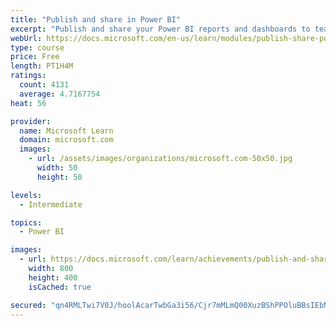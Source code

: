 ```yaml
---
title: "Publish and share in Power BI"
excerpt: "Publish and share your Power BI reports and dashboards to teammates in your organization or to everyone on the web."
webUrl: https://docs.microsoft.com/en-us/learn/modules/publish-share-power-bi/
type: course
price: Free
length: PT1H4M
ratings:
  count: 4131
  average: 4.7167754
heat: 56

provider:
  name: Microsoft Learn
  domain: microsoft.com
  images:
    - url: /assets/images/organizations/microsoft.com-50x50.jpg
      width: 50
      height: 50

levels:
  - Intermediate

topics:
  - Power BI

images:
  - url: https://docs.microsoft.com/learn/achievements/publish-and-share-with-power-bi-desktop-social.png
    width: 800
    height: 400
    isCached: true

secured: "qn4RMLTwi7V0J/hoolAcarTwbGa3i56/Cjr7mMLmQ00XuzBShPPOluBBsIEbNZUDjF38bB7ppW0IyeF60/gk0PHiWrpOi+uYdsqVwh9S7WSR87DQ3TxVqpHgsiqh2YTH1wVHWgC04YrQd2Dtta4KSG2XBvsVkrf3lHTyDEgFPJUM8ntyH3NHNesHwyftbzqRLnUe4kP5Ymjs0ajBkn52AhApsaSV3sPAmXaUzUBZI7wjmmA713mwuYb0Mi+xHwOTPpn7DBu8m42zgM0oVjtfaoTPACXh1o6K+4KVwxZpmf9EBhzmEaXONPGVxpO7Z9uoiaT8dhf41cwg8jDbNMV4gZg0ApGykc/YBx3nY8SQ55w+FiHv6/J283RzOQfZFHn/q3wIXV2Q2J66RGia6KaY8VyPxCxq6NTIDv2I7ZD3sek=;Y6rUg2Bep1dymYFdh7YtDw=="
---
```


